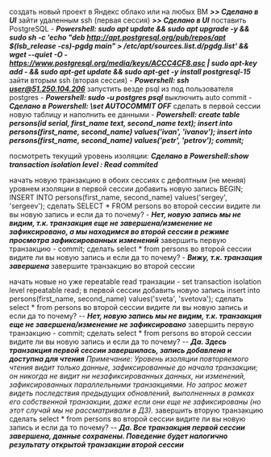 
создать новый проект в Яндекс облако или на любых ВМ ***>> Сделано в UI***
зайти удаленным ssh (первая сессия) ***>> Сделано в UI***
поставить PostgreSQL - ***Powershell: sudo apt update && sudo apt upgrade -y && sudo sh -c 'echo "deb http://apt.postgresql.org/pub/repos/apt $(lsb_release -cs)-pgdg main" > /etc/apt/sources.list.d/pgdg.list' && wget --quiet -O - https://www.postgresql.org/media/keys/ACCC4CF8.asc | sudo apt-key add - && sudo apt-get update && sudo apt-get -y install postgresql-15***
зайти вторым ssh (вторая сессия) - ***Powershell: ssh user@51.250.104.206***
запустить везде psql из под пользователя postgres - ***Powershell: sudo -u postgres psql***
выключить auto commit - ***Сделано в Powershell: \set AUTOCOMMIT OFF***
сделать в первой сессии новую таблицу и наполнить ее данными - ***Powershell:
create table persons(id serial, first_name text, second_name text); insert into persons(first_name, second_name) values('ivan', 'ivanov'); 
insert into persons(first_name, second_name) values('petr', 'petrov'); 
commit;***

посмотреть текущий уровень изоляции: ***Сделано в Powershell:show transaction isolation level : Read commited***

начать новую транзакцию в обоих сессиях с дефолтным (не меняя) уровнем изоляции
в первой сессии добавить новую запись 
BEGIN;
INSERT INTO persons(first_name, second_name) values('sergey', 'sergeev');
сделать SELECT * FROM persons во второй сессии
видите ли вы новую запись и если да то почему? - ***Нет, новую запись мы не видим, т.к. транзакция еще не завершена/изменение не зафиксировано, а мы находимся во второй сессии в режиме просмотра зафиксированных изменений***
завершить первую транзакцию - commit;
сделать select * from persons во второй сессии
видите ли вы новую запись и если да то почему? - ***Вижу, т.к. транзация завершена***
завершите транзакцию во второй сессии

начать новые но уже repeatable read транзации - set transaction isolation level repeatable read;
в первой сессии добавить новую запись insert into persons(first_name, second_name) values('sveta', 'svetova');
сделать select * from persons во второй сессии
видите ли вы новую запись и если да то почему?  -- ***Нет, новую запись мы не видим, т.к. транзакция еще не завершена/изменение не зафиксировано***
завершить первую транзакцию - commit;
сделать select * from persons во второй сессии
видите ли вы новую запись и если да то почему?  -- ***Да. Здесь транзакция первой сессии завершилась, запись добавлена и доступна для чтения*** _Примечание: Уровень изоляции повторяемого чтения видит только данные, зафиксированные до начала транзакции; он никогда не видит ни незафиксированных данных, ни изменений, зафиксированных параллельными транзакциями. Но запрос может видеть последствия предыдущих обновлений, выполненных в рамках его собственной транзакции, даже если они еще не зафиксированы (но этот случай мы не рассматривали в ДЗ)._
завершить вторую транзакцию
сделать select * from persons во второй сессии
видите ли вы новую запись и если да то почему?  -- ***Да. Все транзакция первой сессии завершена, данные сохранены. Поведение будет налогично результату открытой транзакции второй сессии***

<!--stackedit_data:
eyJoaXN0b3J5IjpbNzg1NzM5MzUzLDE5MDEzOTQ1NjYsLTE5Mz
c3MjYyNTBdfQ==
-->